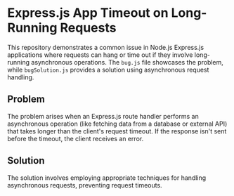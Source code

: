 # Express.js App Timeout on Long-Running Requests

This repository demonstrates a common issue in Node.js Express.js applications where requests can hang or time out if they involve long-running asynchronous operations.  The `bug.js` file showcases the problem, while `bugSolution.js` provides a solution using asynchronous request handling.

## Problem

The problem arises when an Express.js route handler performs an asynchronous operation (like fetching data from a database or external API) that takes longer than the client's request timeout.  If the response isn't sent before the timeout, the client receives an error.

## Solution

The solution involves employing appropriate techniques for handling asynchronous requests, preventing request timeouts.